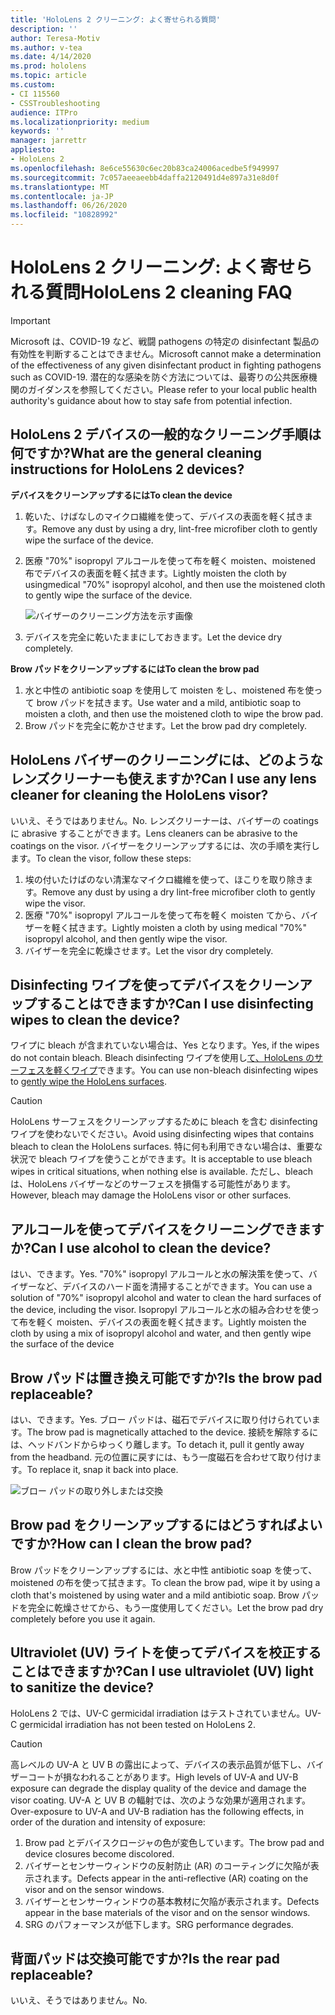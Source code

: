 ```yaml
---
title: 'HoloLens 2 クリーニング: よく寄せられる質問'
description: ''
author: Teresa-Motiv
ms.author: v-tea
ms.date: 4/14/2020
ms.prod: hololens
ms.topic: article
ms.custom:
- CI 115560
- CSSTroubleshooting
audience: ITPro
ms.localizationpriority: medium
keywords: ''
manager: jarrettr
appliesto:
- HoloLens 2
ms.openlocfilehash: 8e6ce55630c6ec20b83ca24006acedbe5f949997
ms.sourcegitcommit: 7c057aeeaeebb4daffa2120491d4e897a31e8d0f
ms.translationtype: MT
ms.contentlocale: ja-JP
ms.lasthandoff: 06/26/2020
ms.locfileid: "10828992"
---
```

# <span data-ttu-id="7a13d-102">HoloLens 2 クリーニング: よく寄せられる質問</span><span class="sxs-lookup"><span data-stu-id="7a13d-102">HoloLens 2 cleaning FAQ</span></span>

> [!IMPORTANT]  
> <span data-ttu-id="7a13d-103">Microsoft は、COVID-19 など、戦闘 pathogens の特定の disinfectant 製品の有効性を判断することはできません。</span><span class="sxs-lookup"><span data-stu-id="7a13d-103">Microsoft cannot make a determination of the effectiveness of any given disinfectant product in fighting pathogens such as COVID-19.</span></span> <span data-ttu-id="7a13d-104">潜在的な感染を防ぐ方法については、最寄りの公共医療機関のガイダンスを参照してください。</span><span class="sxs-lookup"><span data-stu-id="7a13d-104">Please refer to your local public health authority's guidance about how to stay safe from potential infection.</span></span>  

## <span data-ttu-id="7a13d-105">HoloLens 2 デバイスの一般的なクリーニング手順は何ですか?</span><span class="sxs-lookup"><span data-stu-id="7a13d-105">What are the general cleaning instructions for HoloLens 2 devices?</span></span>

**<span data-ttu-id="7a13d-106">デバイスをクリーンアップするには</span><span class="sxs-lookup"><span data-stu-id="7a13d-106">To clean the device</span></span>**

1. <span data-ttu-id="7a13d-107">乾いた、けばなしのマイクロ繊維を使って、デバイスの表面を軽く拭きます。</span><span class="sxs-lookup"><span data-stu-id="7a13d-107">Remove any dust by using a dry, lint-free microfiber cloth to gently wipe the surface of the device.</span></span>
1. <span data-ttu-id="7a13d-108">医療 "70%" isopropyl アルコールを使って布を軽く moisten、moistened 布でデバイスの表面を軽く拭きます。</span><span class="sxs-lookup"><span data-stu-id="7a13d-108">Lightly moisten the cloth by usingmedical "70%" isopropyl alcohol, and then use the moistened cloth to gently wipe the surface of the device.</span></span>

   ![バイザーのクリーニング方法を示す画像](images/hololens-cleaning-visor.png)

1. <span data-ttu-id="7a13d-110">デバイスを完全に乾いたままにしておきます。</span><span class="sxs-lookup"><span data-stu-id="7a13d-110">Let the device dry completely.</span></span>

**<span data-ttu-id="7a13d-111">Brow パッドをクリーンアップするには</span><span class="sxs-lookup"><span data-stu-id="7a13d-111">To clean the brow pad</span></span>**

1. <span data-ttu-id="7a13d-112">水と中性の antibiotic soap を使用して moisten をし、moistened 布を使って brow パッドを拭きます。</span><span class="sxs-lookup"><span data-stu-id="7a13d-112">Use water and a mild, antibiotic soap to moisten a cloth, and then use the moistened cloth to wipe the brow pad.</span></span>
1. <span data-ttu-id="7a13d-113">Brow パッドを完全に乾かさせます。</span><span class="sxs-lookup"><span data-stu-id="7a13d-113">Let the brow pad dry completely.</span></span>

## <span data-ttu-id="7a13d-114">HoloLens バイザーのクリーニングには、どのようなレンズクリーナーも使えますか?</span><span class="sxs-lookup"><span data-stu-id="7a13d-114">Can I use any lens cleaner for cleaning the HoloLens visor?</span></span>

<span data-ttu-id="7a13d-115">いいえ、そうではありません。</span><span class="sxs-lookup"><span data-stu-id="7a13d-115">No.</span></span> <span data-ttu-id="7a13d-116">レンズクリーナーは、バイザーの coatings に abrasive することができます。</span><span class="sxs-lookup"><span data-stu-id="7a13d-116">Lens cleaners can be abrasive to the coatings on the visor.</span></span> <span data-ttu-id="7a13d-117">バイザーをクリーンアップするには、次の手順を実行します。</span><span class="sxs-lookup"><span data-stu-id="7a13d-117">To clean the visor, follow these steps:</span></span>  

1. <span data-ttu-id="7a13d-118">埃の付いたけばのない清潔なマイクロ繊維を使って、ほこりを取り除きます。</span><span class="sxs-lookup"><span data-stu-id="7a13d-118">Remove any dust by using a dry lint-free microfiber cloth to gently wipe the visor.</span></span>
1. <span data-ttu-id="7a13d-119">医療 "70%" isopropyl アルコールを使って布を軽く moisten てから、バイザーを軽く拭きます。</span><span class="sxs-lookup"><span data-stu-id="7a13d-119">Lightly moisten a cloth by using medical "70%" isopropyl alcohol, and then gently wipe the visor.</span></span>
1. <span data-ttu-id="7a13d-120">バイザーを完全に乾燥させます。</span><span class="sxs-lookup"><span data-stu-id="7a13d-120">Let the visor dry completely.</span></span>

## <span data-ttu-id="7a13d-121">Disinfecting ワイプを使ってデバイスをクリーンアップすることはできますか?</span><span class="sxs-lookup"><span data-stu-id="7a13d-121">Can I use disinfecting wipes to clean the device?</span></span>

<span data-ttu-id="7a13d-122">ワイプに bleach が含まれていない場合は、Yes となります。</span><span class="sxs-lookup"><span data-stu-id="7a13d-122">Yes, if the wipes do not contain bleach.</span></span> <span data-ttu-id="7a13d-123">Bleach disinfecting ワイプを使用し[て、HoloLens のサーフェスを軽くワイプ](#what-are-the-general-cleaning-instructions-for-hololens-2-devices)できます。</span><span class="sxs-lookup"><span data-stu-id="7a13d-123">You can use non-bleach disinfecting wipes to [gently wipe the HoloLens surfaces](#what-are-the-general-cleaning-instructions-for-hololens-2-devices).</span></span>  

> [!CAUTION]  
> <span data-ttu-id="7a13d-124">HoloLens サーフェスをクリーンアップするために bleach を含む disinfecting ワイプを使わないでください。</span><span class="sxs-lookup"><span data-stu-id="7a13d-124">Avoid using disinfecting wipes that contains bleach to clean the HoloLens surfaces.</span></span> <span data-ttu-id="7a13d-125">特に何も利用できない場合は、重要な状況で bleach ワイプを使うことができます。</span><span class="sxs-lookup"><span data-stu-id="7a13d-125">It is acceptable to use bleach wipes in critical situations, when nothing else is available.</span></span> <span data-ttu-id="7a13d-126">ただし、bleach は、HoloLens バイザーなどのサーフェスを損傷する可能性があります。</span><span class="sxs-lookup"><span data-stu-id="7a13d-126">However, bleach may damage the HoloLens visor or other surfaces.</span></span>

## <span data-ttu-id="7a13d-127">アルコールを使ってデバイスをクリーニングできますか?</span><span class="sxs-lookup"><span data-stu-id="7a13d-127">Can I use alcohol to clean the device?</span></span>

<span data-ttu-id="7a13d-128">はい、できます。</span><span class="sxs-lookup"><span data-stu-id="7a13d-128">Yes.</span></span> <span data-ttu-id="7a13d-129">"70%" isopropyl アルコールと水の解決策を使って、バイザーなど、デバイスのハード面を清掃することができます。</span><span class="sxs-lookup"><span data-stu-id="7a13d-129">You can use a solution of "70%" isopropyl alcohol and water to clean the hard surfaces of the device, including the visor.</span></span> <span data-ttu-id="7a13d-130">Isopropyl アルコールと水の組み合わせを使って布を軽く moisten、デバイスの表面を軽く拭きます。</span><span class="sxs-lookup"><span data-stu-id="7a13d-130">Lightly moisten the cloth by using a mix of isopropyl alcohol and water, and then gently wipe the surface of the device</span></span>

## <span data-ttu-id="7a13d-131">Brow パッドは置き換え可能ですか?</span><span class="sxs-lookup"><span data-stu-id="7a13d-131">Is the brow pad replaceable?</span></span>

<span data-ttu-id="7a13d-132">はい、できます。</span><span class="sxs-lookup"><span data-stu-id="7a13d-132">Yes.</span></span> <span data-ttu-id="7a13d-133">ブロー パッドは、磁石でデバイスに取り付けられています。</span><span class="sxs-lookup"><span data-stu-id="7a13d-133">The brow pad is magnetically attached to the device.</span></span> <span data-ttu-id="7a13d-134">接続を解除するには、ヘッドバンドからゆっくり離します。</span><span class="sxs-lookup"><span data-stu-id="7a13d-134">To detach it, pull it gently away from the headband.</span></span> <span data-ttu-id="7a13d-135">元の位置に戻すには、もう一度磁石を合わせて取り付けます。</span><span class="sxs-lookup"><span data-stu-id="7a13d-135">To replace it, snap it back into place.</span></span>

![ブロー パッドの取り外しまたは交換](images/hololens2-remove-browpad.png)

## <span data-ttu-id="7a13d-137">Brow pad をクリーンアップするにはどうすればよいですか?</span><span class="sxs-lookup"><span data-stu-id="7a13d-137">How can I clean the brow pad?</span></span>

<span data-ttu-id="7a13d-138">Brow パッドをクリーンアップするには、水と中性 antibiotic soap を使って、moistened の布を使って拭きます。</span><span class="sxs-lookup"><span data-stu-id="7a13d-138">To clean the brow pad, wipe it by using a cloth that's moistened by using water and a mild antibiotic soap.</span></span> <span data-ttu-id="7a13d-139">Brow パッドを完全に乾燥させてから、もう一度使用してください。</span><span class="sxs-lookup"><span data-stu-id="7a13d-139">Let the brow pad dry completely before you use it again.</span></span>

## <span data-ttu-id="7a13d-140">Ultraviolet (UV) ライトを使ってデバイスを校正することはできますか?</span><span class="sxs-lookup"><span data-stu-id="7a13d-140">Can I use ultraviolet (UV) light to sanitize the device?</span></span>

<span data-ttu-id="7a13d-141">HoloLens 2 では、UV-C germicidal irradiation はテストされていません。</span><span class="sxs-lookup"><span data-stu-id="7a13d-141">UV-C germicidal irradiation has not been tested on HoloLens 2.</span></span>

> [!CAUTION]  
> <span data-ttu-id="7a13d-142">高レベルの UV-A と UV B の露出によって、デバイスの表示品質が低下し、バイザーコートが損なわれることがあります。</span><span class="sxs-lookup"><span data-stu-id="7a13d-142">High levels of UV-A and UV-B exposure can degrade the display quality of the device and damage the visor coating.</span></span> <span data-ttu-id="7a13d-143">UV-A と UV B の輻射では、次のような効果が適用されます。</span><span class="sxs-lookup"><span data-stu-id="7a13d-143">Over-exposure to UV-A and UV-B radiation has the following effects, in order of the duration and intensity of exposure:</span></span>
>  
> 1. <span data-ttu-id="7a13d-144">Brow pad とデバイスクロージャの色が変色しています。</span><span class="sxs-lookup"><span data-stu-id="7a13d-144">The brow pad and device closures become discolored.</span></span>
> 1. <span data-ttu-id="7a13d-145">バイザーとセンサーウィンドウの反射防止 (AR) のコーティングに欠陥が表示されます。</span><span class="sxs-lookup"><span data-stu-id="7a13d-145">Defects appear in the anti-reflective (AR) coating on the visor and on the sensor windows.</span></span>
> 1. <span data-ttu-id="7a13d-146">バイザーとセンサーウィンドウの基本教材に欠陥が表示されます。</span><span class="sxs-lookup"><span data-stu-id="7a13d-146">Defects appear in the base materials of the visor and on the sensor windows.</span></span>
> 1. <span data-ttu-id="7a13d-147">SRG のパフォーマンスが低下します。</span><span class="sxs-lookup"><span data-stu-id="7a13d-147">SRG performance degrades.</span></span>

## <span data-ttu-id="7a13d-148">背面パッドは交換可能ですか?</span><span class="sxs-lookup"><span data-stu-id="7a13d-148">Is the rear pad replaceable?</span></span>

<span data-ttu-id="7a13d-149">いいえ、そうではありません。</span><span class="sxs-lookup"><span data-stu-id="7a13d-149">No.</span></span>
